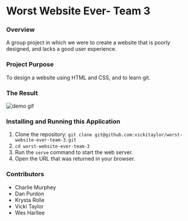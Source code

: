 # Worst Website Ever- Team 3

### Overview
A group project in which we were to create a website that is poorly designed, and lacks a good user experience.

### Project Purpose
To design a website using HTML and CSS, and to learn git. 

### The Result
![demo gif](./demo.gif)

### Installing and Running this Application
1) Clone the repository: `git clone git@github.com:vickitaylor/worst-website-ever-team-3.git`
2) `cd worst-website-ever-team-3`
3) Run the `serve` command to start the web server.
4) Open the URL that was returned in your browser. 


### Contributors
* Charlie Murphey
* Dan Purdon
* Krysta Rolle
* Vicki Taylor
* Wes Harllee